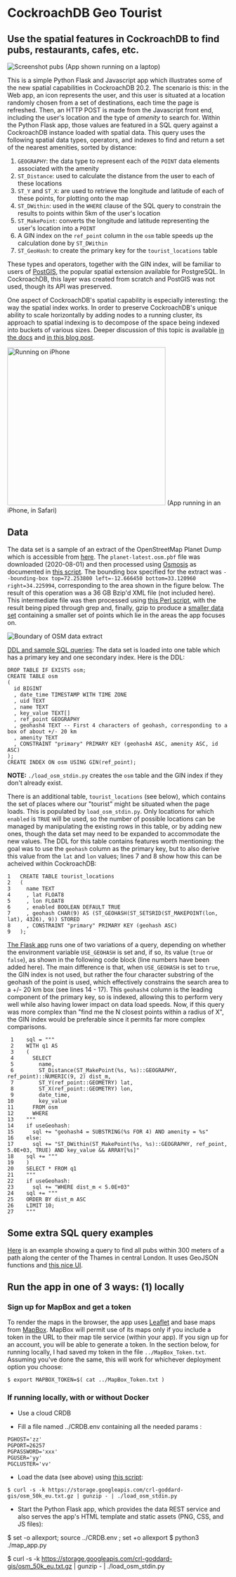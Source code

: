 # CockroachDB Geo Tourist

## Use the spatial features in CockroachDB to find pubs, restaurants, cafes, etc.

![Screenshot pubs](./closest_pubs.jpg)
(App shown running on a laptop)

This is a simple Python Flask and Javascript app which illustrates some of the
new spatial capabilities in CockroachDB 20.2.  The scenario is this: in the Web
app, an icon represents the user, and this user is situated at a location
randomly chosen from a set of destinations, each time the page is refreshed.
Then, an HTTP POST is made from the Javascript front end, including the user's
location and the type of _amenity_ to search for.  Within the Python Flask
app, those values are featured in a SQL query against a CockroachDB instance
loaded with spatial data.  This query uses the following spatial data types,
operators, and indexes to find and return a set of the nearest amenities,
sorted by distance:

1. `GEOGRAPHY`: the data type to represent each of the `POINT` data elements associated with the amenity
1. `ST_Distance`: used to calculate the distance from the user to each of these locations
1. `ST_Y` and `ST_X`: are used to retrieve the longitude and latitude of each of these points, for plotting onto the map
1. `ST_DWithin`: used in the `WHERE` clause of the SQL query to constrain the results to points within 5km of the user's location
1. `ST_MakePoint`: converts the longitude and latitude representing the user's location into a `POINT`
1. A GIN index on the `ref_point` column in the `osm` table speeds up the calculation done by `ST_DWithin`
1. `ST_GeoHash`: to create the primary key for the `tourist_locations` table

These types and operators, together with the GIN index, will be familiar to users of
[PostGIS](https://postgis.net/), the popular spatial extension available for
PostgreSQL.  In CockroachDB, this layer was created from scratch and PostGIS
was not used, though its API was preserved.

One aspect of CockroachDB's spatial capability is especially interesting: the
way the spatial index works.  In order to preserve CockroachDB's unique ability
to scale horizontally by adding nodes to a running cluster, its approach to
spatial indexing is to decompose of the space being indexed into buckets of
various sizes.  Deeper discussion of this topic is available
[in the docs](https://www.cockroachlabs.com/docs/v20.2/spatial-indexes) and
[in this blog post](https://www.cockroachlabs.com/blog/how-we-built-spatial-indexing/).

<img src="./mobile_view.png" width="360" alt="Running on iPhone">
(App running in an iPhone, in Safari)

## Data

The data set is a sample of an extract of the OpenStreetMap
Planet Dump which is accessible from [here](https://wiki.openstreetmap.org/wiki/Planet.osm).
The `planet-latest.osm.pbf` file was downloaded (2020-08-01) and then processed
using [Osmosis](https://github.com/openstreetmap/osmosis/releases) as
documented in [this script](./osm/planet_osm_extract.sh).  The bounding box
specified for the extract was `--bounding-box top=72.253800 left=-12.666450 bottom=33.120960 right=34.225994`,
corresponding to the area shown in the figure below.  The result of this operation
was a 36 GB Bzip'd XML file (not included here).  This intermediate file was then
processed using [this Perl script](./osm/extract_points_from_osm_xml.pl), with the
result being piped through grep and, finally, gzip to produce a [smaller data
set](https://storage.googleapis.com/crl-goddard-gis/osm_50k_eu.txt.gz) containing
a smaller set of points which lie in the areas the app focuses on.

![Boundary of OSM data extract](./osm/OSM_extracted_region.jpg)

[DDL and sample SQL queries](./osm/osm_crdb.sql): The data set is loaded into
one table which has a primary key and one secondary index.  Here is the DDL:

```
DROP TABLE IF EXISTS osm;
CREATE TABLE osm
(
  id BIGINT
  , date_time TIMESTAMP WITH TIME ZONE
  , uid TEXT
  , name TEXT
  , key_value TEXT[]
  , ref_point GEOGRAPHY
  , geohash4 TEXT -- First 4 characters of geohash, corresponding to a box of about +/- 20 km
  , amenity TEXT
  , CONSTRAINT "primary" PRIMARY KEY (geohash4 ASC, amenity ASC, id ASC)
);
CREATE INDEX ON osm USING GIN(ref_point);
```
**NOTE:** `./load_osm_stdin.py` creates the `osm` table and the GIN index if they don't already exist.

There is an additional table, `tourist_locations` (see below), which contains the set of places where
our "tourist" might be situated when the page loads.  This is populated by `load_osm_stdin.py`.  Only
locations for which `enabled` is `TRUE` will be used, so the number of possible locations can be
managed by manipulating the existing rows in this table, or by adding new ones, though the data set
may need to be expanded to accommodate the new values.  The DDL for this table contains features
worth mentioning: the goal was to use the `geohash` column as the primary key, but to also derive
this value from the `lat` and `lon` values; lines 7 and 8 show how this can be acheived within
CockroachDB:

```
1	CREATE TABLE tourist_locations
2	(
3	  name TEXT
4	  , lat FLOAT8
5	  , lon FLOAT8
6	  , enabled BOOLEAN DEFAULT TRUE
7	  , geohash CHAR(9) AS (ST_GEOHASH(ST_SETSRID(ST_MAKEPOINT(lon, lat), 4326), 9)) STORED
8	  , CONSTRAINT "primary" PRIMARY KEY (geohash ASC)
9	);
```

[The Flask app](./map_app.py) runs one of two variations of a query, depending
on whether the environment variable `USE_GEOHASH` is set and, if so, its value
(`true` or `false`), as shown in the following code block (line numbers have
been added here).  The main difference is that, when `USE_GEOHASH` is set to
`true`, the GIN index is not used, but rather the four character substring of
the geohash of the point is used, which effectively constrains the search area
to a +/- 20 km box (see lines 14 - 17).  This `geohash4` column is the leading
component of the primary key, so is indexed, allowing this to perform very well
while also having lower impact on data load speeds.  Now, if this query was
more complex than "find me the N closest points within a radius of X", the GIN
index would be preferable since it permits far more complex comparisons.

```
 1	  sql = """
 2	  WITH q1 AS
 3	  (
 4	    SELECT
 5	      name,
 6	      ST_Distance(ST_MakePoint(%s, %s)::GEOGRAPHY, ref_point)::NUMERIC(9, 2) dist_m,
 7	      ST_Y(ref_point::GEOMETRY) lat,
 8	      ST_X(ref_point::GEOMETRY) lon,
 9	      date_time,
10	      key_value
11	    FROM osm
12	    WHERE
13	  """
14	  if useGeohash:
15	    sql += "geohash4 = SUBSTRING(%s FOR 4) AND amenity = %s"
16	  else:
17	    sql += "ST_DWithin(ST_MakePoint(%s, %s)::GEOGRAPHY, ref_point, 5.0E+03, TRUE) AND key_value && ARRAY[%s]"
18	  sql += """
19	  )
20	  SELECT * FROM q1
21	  """
22	  if useGeohash:
23	    sql += "WHERE dist_m < 5.0E+03"
24	  sql += """
25	  ORDER BY dist_m ASC
26	  LIMIT 10;
27	  """
```

## Some extra SQL query examples

[Here](./osm/osm_buffer_geojson_examples.sql) is an example showing a query to find all pubs within 300 meters
of a path along the center of the Thames in central London.  It uses GeoJSON functions and
[this nice UI](https://geojson.io/#map=14/51.5011/-0.1005).

## Run the app in one of 3 ways: (1) locally

### Sign up for MapBox and get a token

To render the maps in the browser, the app uses
[Leaflet](https://leafletjs.com/) and base maps from
[MapBox](https://www.mapbox.com/).  MapBox will permit use of its maps only if you include a token
in the URL to their map tile service (within your app).  If you sign up for an account, you will
be able to generate a token. In the section below, for running locally, I had saved my token in
the file `../MapBox_Token.txt`. Assuming you've done the same, this will work for whichever
deployment option you choose:

```
$ export MAPBOX_TOKEN=$( cat ../MapBox_Token.txt )
```

### If running locally, with or without Docker

* Use a cloud CRDB

* Fill a file named ../CRDB.env containing all the needed params :
```
PGHOST='zz'
PGPORT=26257
PGPASSWORD='xxx'
PGUSER='yy'
PGCLUSTER='vv'
```

* Load the data (see above) using [this script](./load_osm_stdin.py):

```
$ curl -s -k https://storage.googleapis.com/crl-goddard-gis/osm_50k_eu.txt.gz | gunzip - | ./load_osm_stdin.py
```

* Start the Python Flask app, which provides the data REST service and also serves the app's HTML template
and static assets (PNG, CSS, and JS files):

$ set -o allexport; source ../CRDB.env ; set +o allexport
$ python3 ./map_app.py 

$ curl -s -k https://storage.googleapis.com/crl-goddard-gis/osm_50k_eu.txt.gz | gunzip - | ./load_osm_stdin.py
```